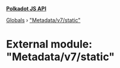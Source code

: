 **[Polkadot JS API](../README.md)**

[Globals](../globals.md) › ["Metadata/v7/static"](_metadata_v7_static_.md)

# External module: "Metadata/v7/static"